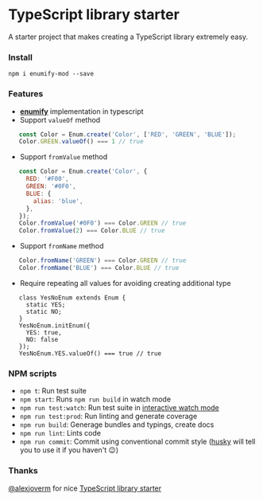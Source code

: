 # TypeScript library starter

A starter project that makes creating a TypeScript library extremely easy.

### Install

```
npm i enumify-mod --save
```

### Features

 - **[enumify](https://github.com/rauschma/enumify)** implementation in typescript
 - Support `valueOf` method
 ```javascript
    const Color = Enum.create('Color', ['RED', 'GREEN', 'BLUE']);
    Color.GREEN.valueOf() === 1 // true
 ```
 - Support `fromValue` method
 ```javascript
    const Color = Enum.create('Color', {
      RED: '#F00',
      GREEN: '#0F0',
      BLUE: {
        alias: 'blue',
      },
    });
    Color.fromValue('#0F0') === Color.GREEN // true
    Color.fromValue(2) === Color.BLUE // true
 ```
 - Support `fromName` method
 ```javascript
    Color.fromName('GREEN') === Color.GREEN // true
    Color.fromName('BLUE') === Color.BLUE // true
 ```
 - Require repeating all values for avoiding creating additional type
 ```
    class YesNoEnum extends Enum {
      static YES;
      static NO;
    }
    YesNoEnum.initEnum({
      YES: true,
      NO: false
    });
    YesNoEnum.YES.valueOf() === true // true
 ```

### NPM scripts

 - `npm t`: Run test suite
 - `npm start`: Runs `npm run build` in watch mode
 - `npm run test:watch`: Run test suite in [interactive watch mode](http://facebook.github.io/jest/docs/cli.html#watch)
 - `npm run test:prod`: Run linting and generate coverage
 - `npm run build`: Generage bundles and typings, create docs
 - `npm run lint`: Lints code
 - `npm run commit`: Commit using conventional commit style ([husky](https://github.com/typicode/husky) will tell you to use it if you haven't :wink:)

### Thanks

[@alexjoverm](https://twitter.com/alexjoverm) for nice [TypeScript library starter](https://github.com/alexjoverm/typescript-library-starter)

